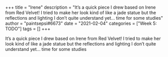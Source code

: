 +++
title = "Irene"
description = "It’s a quick piece I drew based on Irene from Red Velvet! I tried to make her look kind of like a jade statue but the reflections and lighting I don’t quite understand yet... time for some studies"
author = "paintsepsi#6673"
date = "2021-02-04"
categories = ["Week 5: TODO"]
tags = []
+++

It’s a quick piece I drew based on Irene from Red Velvet! I tried to make her look kind of like a jade statue but the reflections and lighting I don’t quite understand yet... time for some studies
